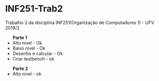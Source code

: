 # INF251-Trab2
Trabalho 2  da disciplina INF251(Organização de Computadores 1) - UFV 2019/2
<ul>
<b>Parte 1</b>
  <li>Alto nível - Ok</li>
  <li>Baixo nível - Ok</li>
  <li>Desenho e calcular - Ok</li>
  <li>Criar testbench - ok</li>
</ul>
<ul>
<b>Parte 2</b>
  <li>Alto nivel - ok</li>
</ul>
